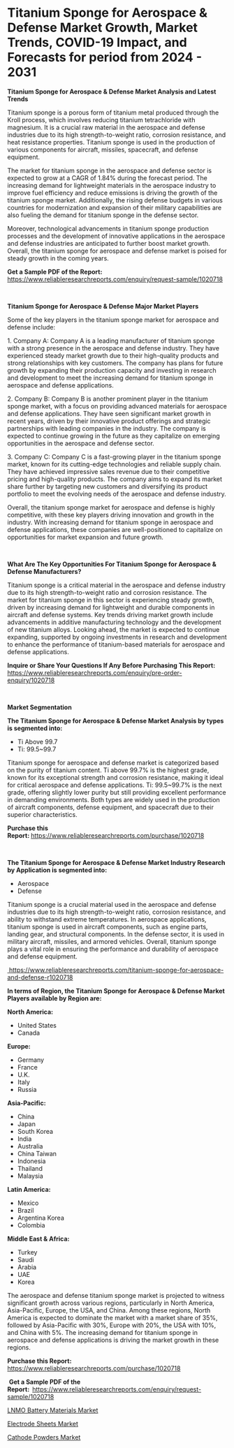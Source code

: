 <p><h1>Titanium Sponge for Aerospace & Defense Market Growth, Market Trends, COVID-19 Impact, and Forecasts for period from 2024 - 2031</h1></p><p><strong>Titanium Sponge for Aerospace & Defense Market Analysis and Latest Trends</strong></p>
<p><p>Titanium sponge is a porous form of titanium metal produced through the Kroll process, which involves reducing titanium tetrachloride with magnesium. It is a crucial raw material in the aerospace and defense industries due to its high strength-to-weight ratio, corrosion resistance, and heat resistance properties. Titanium sponge is used in the production of various components for aircraft, missiles, spacecraft, and defense equipment.</p><p>The market for titanium sponge in the aerospace and defense sector is expected to grow at a CAGR of 1.84% during the forecast period. The increasing demand for lightweight materials in the aerospace industry to improve fuel efficiency and reduce emissions is driving the growth of the titanium sponge market. Additionally, the rising defense budgets in various countries for modernization and expansion of their military capabilities are also fueling the demand for titanium sponge in the defense sector.</p><p>Moreover, technological advancements in titanium sponge production processes and the development of innovative applications in the aerospace and defense industries are anticipated to further boost market growth. Overall, the titanium sponge for aerospace and defense market is poised for steady growth in the coming years.</p></p>
<p><strong>Get a Sample PDF of the Report:&nbsp;</strong> <a href="https://www.reliableresearchreports.com/enquiry/request-sample/1020718">https://www.reliableresearchreports.com/enquiry/request-sample/1020718</a></p>
<p>&nbsp;</p>
<p><strong>Titanium Sponge for Aerospace & Defense Major Market Players</strong></p>
<p><p>Some of the key players in the titanium sponge market for aerospace and defense include:</p><p>1. Company A: Company A is a leading manufacturer of titanium sponge with a strong presence in the aerospace and defense industry. They have experienced steady market growth due to their high-quality products and strong relationships with key customers. The company has plans for future growth by expanding their production capacity and investing in research and development to meet the increasing demand for titanium sponge in aerospace and defense applications.</p><p>2. Company B: Company B is another prominent player in the titanium sponge market, with a focus on providing advanced materials for aerospace and defense applications. They have seen significant market growth in recent years, driven by their innovative product offerings and strategic partnerships with leading companies in the industry. The company is expected to continue growing in the future as they capitalize on emerging opportunities in the aerospace and defense sector.</p><p>3. Company C: Company C is a fast-growing player in the titanium sponge market, known for its cutting-edge technologies and reliable supply chain. They have achieved impressive sales revenue due to their competitive pricing and high-quality products. The company aims to expand its market share further by targeting new customers and diversifying its product portfolio to meet the evolving needs of the aerospace and defense industry.</p><p>Overall, the titanium sponge market for aerospace and defense is highly competitive, with these key players driving innovation and growth in the industry. With increasing demand for titanium sponge in aerospace and defense applications, these companies are well-positioned to capitalize on opportunities for market expansion and future growth.</p></p>
<p>&nbsp;</p>
<p><strong>What Are The Key Opportunities For Titanium Sponge for Aerospace & Defense Manufacturers?</strong></p>
<p><p>Titanium sponge is a critical material in the aerospace and defense industry due to its high strength-to-weight ratio and corrosion resistance. The market for titanium sponge in this sector is experiencing steady growth, driven by increasing demand for lightweight and durable components in aircraft and defense systems. Key trends driving market growth include advancements in additive manufacturing technology and the development of new titanium alloys. Looking ahead, the market is expected to continue expanding, supported by ongoing investments in research and development to enhance the performance of titanium-based materials for aerospace and defense applications.</p></p>
<p><strong>Inquire or Share Your Questions If Any Before Purchasing This Report:</strong> <a href="https://www.reliableresearchreports.com/enquiry/pre-order-enquiry/1020718">https://www.reliableresearchreports.com/enquiry/pre-order-enquiry/1020718</a></p>
<p>&nbsp;</p>
<p><strong>Market Segmentation</strong></p>
<p><strong>The Titanium Sponge for Aerospace & Defense Market Analysis by types is segmented into:</strong></p>
<p><ul><li>Ti Above 99.7</li><li>Ti: 99.5~99.7</li></ul></p>
<p><p>Titanium sponge for aerospace and defense market is categorized based on the purity of titanium content. Ti above 99.7% is the highest grade, known for its exceptional strength and corrosion resistance, making it ideal for critical aerospace and defense applications. Ti: 99.5~99.7% is the next grade, offering slightly lower purity but still providing excellent performance in demanding environments. Both types are widely used in the production of aircraft components, defense equipment, and spacecraft due to their superior characteristics.</p></p>
<p><strong>Purchase this Report:&nbsp;</strong><a href="https://www.reliableresearchreports.com/purchase/1020718">https://www.reliableresearchreports.com/purchase/1020718</a></p>
<p>&nbsp;</p>
<p><strong>The Titanium Sponge for Aerospace & Defense Market Industry Research by Application is segmented into:</strong></p>
<p><ul><li>Aerospace</li><li>Defense</li></ul></p>
<p><p>Titanium sponge is a crucial material used in the aerospace and defense industries due to its high strength-to-weight ratio, corrosion resistance, and ability to withstand extreme temperatures. In aerospace applications, titanium sponge is used in aircraft components, such as engine parts, landing gear, and structural components. In the defense sector, it is used in military aircraft, missiles, and armored vehicles. Overall, titanium sponge plays a vital role in ensuring the performance and durability of aerospace and defense equipment.</p></p>
<p><a href="https://www.reliableresearchreports.com/titanium-sponge-for-aerospace-and-defense-r1020718">&nbsp;https://www.reliableresearchreports.com/titanium-sponge-for-aerospace-and-defense-r1020718</a></p>
<p><strong>In terms of Region, the Titanium Sponge for Aerospace & Defense Market Players available by Region are:</strong></p>
<p>
    <p> <strong> North America: </strong>
        <ul>
            <li>United States</li>
            <li>Canada</li>
        </ul>
        </p> 
    <p> <strong> Europe: </strong>
        <ul>
            <li>Germany</li>
            <li>France</li>
            <li>U.K.</li>
            <li>Italy</li>
            <li>Russia</li>
        </ul>
        </p> 
    <p> <strong> Asia-Pacific: </strong>
        <ul>
            <li>China</li>
            <li>Japan</li>
            <li>South Korea</li>
            <li>India</li>
            <li>Australia</li>
            <li>China Taiwan</li>
            <li>Indonesia</li>
            <li>Thailand</li>
            <li>Malaysia</li>
        </ul>
        </p> 
    <p> <strong> Latin America: </strong>
        <ul>
            <li>Mexico</li>
            <li>Brazil</li>
            <li>Argentina Korea</li>
            <li>Colombia</li>
        </ul>
        </p> 
    <p> <strong> Middle East & Africa: </strong>
        <ul>
            <li>Turkey</li>
            <li>Saudi</li>
            <li>Arabia</li>
            <li>UAE</li>
            <li>Korea</li>
        </ul>
    </p>
    </p>
<p><p>The aerospace and defense titanium sponge market is projected to witness significant growth across various regions, particularly in North America, Asia-Pacific, Europe, the USA, and China. Among these regions, North America is expected to dominate the market with a market share of 35%, followed by Asia-Pacific with 30%, Europe with 20%, the USA with 10%, and China with 5%. The increasing demand for titanium sponge in aerospace and defense applications is driving the market growth in these regions.</p></p>
<p><strong>Purchase this Report: </strong><a href="https://www.reliableresearchreports.com/purchase/1020718">https://www.reliableresearchreports.com/purchase/1020718</a></p>
<p>&nbsp;<strong>Get a Sample PDF of the Report:&nbsp;&nbsp;</strong><a href="https://www.reliableresearchreports.com/enquiry/request-sample/1020718">https://www.reliableresearchreports.com/enquiry/request-sample/1020718</a></p>
<p><strong></strong></p>
<p><p><a href="https://github.com/baileope6754/Market-Research-Report-List-1/blob/main/lnmo-battery-materials-market.md">LNMO Battery Materials Market</a></p><p><a href="https://github.com/salfordkingie/Market-Research-Report-List-1/blob/main/electrode-sheets-market.md">Electrode Sheets Market</a></p><p><a href="https://github.com/mdmasty/Market-Research-Report-List-1/blob/main/cathode-powders-market.md">Cathode Powders Market</a></p></p>